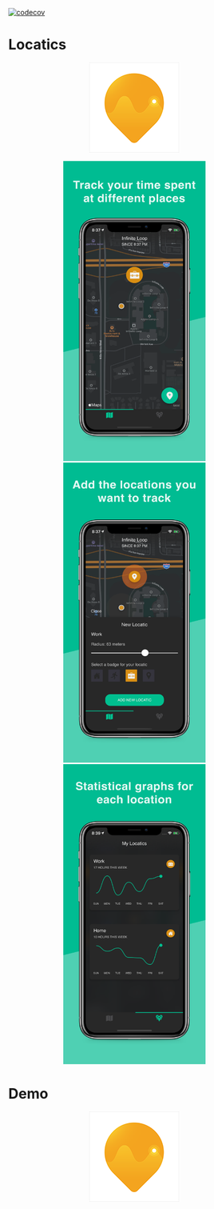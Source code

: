 [![codecov](https://codecov.io/gh/LukeSmith16/Locatics/branch/onboarding-feature/graph/badge.svg)](https://codecov.io/gh/LukeSmith16/Locatics)

# Locatics
<p align="center">
  <img src="https://github.com/LukeSmith16/Locatics/blob/pre-release/Icon-60%403x.png">
</p>

<p align="center">
  <img src="https://github.com/LukeSmith16/Locatics/blob/master/xs-03.png" width="285" height="600">
  <img src="https://github.com/LukeSmith16/Locatics/blob/master/1.png" width="285" height="600">
  <img src="https://github.com/LukeSmith16/Locatics/blob/master/xs-03-iOS-1242x2688.png.png" width="285" height="600">
</p>

# Demo
<p align="center">
  <img src="https://github.com/LukeSmith16/Locatics/blob/master/Icon-60%403x.png">
</p>

